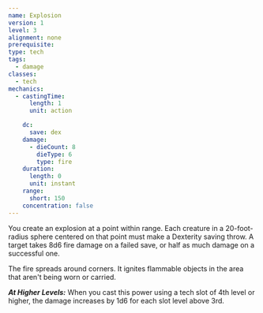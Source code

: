 ```yaml
---
name: Explosion
version: 1
level: 3
alignment: none
prerequisite: 
type: tech
tags:
  - damage
classes:
  - tech
mechanics:
  - castingTime:
      length: 1
      unit: action

    dc:
      save: dex
    damage:
      - dieCount: 8
        dieType: 6
        type: fire
    duration:
      length: 0
      unit: instant
    range:
      short: 150
    concentration: false
---
```

You create an explosion at a point within range. Each creature in a 20-foot-radius sphere centered on that point must make a Dexterity saving throw. A target takes 8d6 fire damage on a failed save, or half as much damage on a successful one.

The fire spreads around corners. It ignites flammable objects in the area that aren't being worn or carried.

***__At Higher Levels__:*** When you cast this power using a tech slot of 4th level or higher, the damage increases by 1d6 for each slot level above 3rd.
    